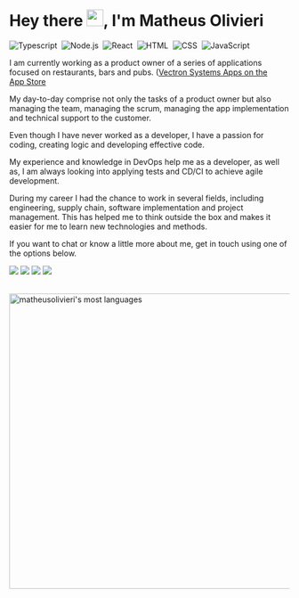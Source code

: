<h1 align="left">Hey there <img src="https://raw.githubusercontent.com/kaueMarques/kaueMarques/master/hi.gif" width="30px">, I'm Matheus Olivieri</h1>



![Typescript](https://img.shields.io/badge/-Typescript-05122A?style=flat&logo=Typescript)&nbsp;
![Node.js](https://img.shields.io/badge/-Node.js-05122A?style=flat&logo=node.js)&nbsp;
![React](https://img.shields.io/badge/-React-05122A?style=flat&logo=react)&nbsp;
![HTML](https://img.shields.io/badge/-HTML-05122A?style=flat&logo=HTML5)&nbsp;
![CSS](https://img.shields.io/badge/-CSS-05122A?style=flat&logo=CSS3&logoColor=1572B6)&nbsp;
![JavaScript](https://img.shields.io/badge/-JavaScript-05122A?style=flat&logo=javascript)&nbsp;


I am currently working as a product owner of a series of applications focused on restaurants, bars and pubs. ([‎Vectron Systems Apps on the App Store](https://apps.apple.com/au/developer/vectron-systems-victoria-pty-ltd/id1193822530) 

My day-to-day comprise not only the tasks of a product owner but also managing the team, managing the scrum, managing the app implementation and technical support to the customer.

<!-- My day-to-day include:

- Prioritization of tasks
- Scoping features and logics
- Team management
- Manage the scrum
- Coordinate app projects and implementation (from scope, training, setup and launch)
- Technical support to customers -->

Even though I have never worked as a developer, I have a passion for coding, creating logic and developing effective code.

My experience and knowledge in DevOps help me as a developer, as well as, I am always looking into applying tests and CD/CI to achieve agile development.

During my career I had the chance to work in several fields, including engineering, supply chain, software implementation and project management. This has helped me to think outside the box and makes it easier for me to learn new technologies and methods.

If you want to chat or know a little more about me, get in touch using one of the options below.


<div> 
  <a href="https://wa.me/61497803676" target="_blank"><img src="https://img.shields.io/badge/Whatsapp-25D366?style=for-the-badge&logo=whatsapp&logoColor=white" target="_blank"></a>
  <a href="https://www.instagram.com/maolivieri/" target="_blank"><img src="https://img.shields.io/badge/-Instagram-%23E4405F?style=for-the-badge&logo=instagram&logoColor=white" target="_blank"></a>
  <a href = "mailto:matheus.olivieri@yahoo.com"><img src="https://img.shields.io/badge/-Email-%23333?style=for-the-badge&logo=maildotru&logoColor=white" target="_blank"></a>
  <a href="https://www.linkedin.com/in/matheusolivieri/" target="_blank"><img src="https://img.shields.io/badge/-LinkedIn-%230077B5?style=for-the-badge&logo=linkedin&logoColor=white" target="_blank"></a> 
 
<!--   ![Snake animation](https://github.com/rafaballerini/rafaballerini/blob/output/github-contribution-grid-snake.svg) -->
 
</div>

<br>

<p align="left">
  <img width="530em" src="https://github-readme-stats.vercel.app/api/top-langs/?username=maolivieri&layout=compact&theme=github_dark " alt="matheusolivieri's most languages"/>
<!--   <img width="530em" src="https://github-readme-stats.vercel.app/api?username=maolivieri&show_icons=true&theme=github_dark " alt="matheusolivieri's stats"/> -->
</p>

<br>
